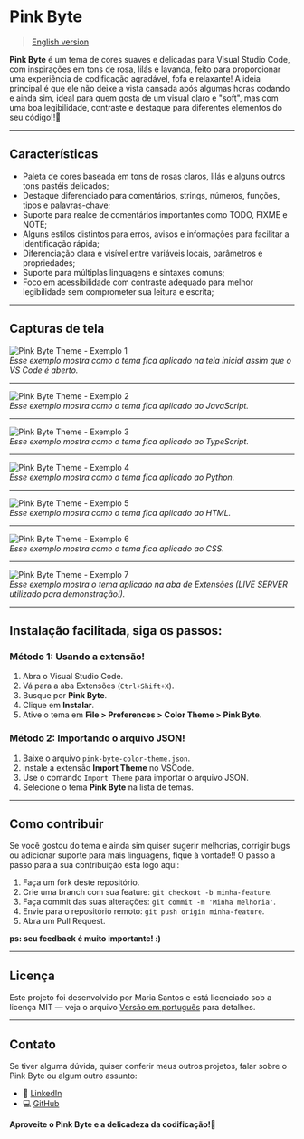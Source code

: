 # Pink Byte

> [English version](README_EN.md)


**Pink Byte** é um tema de cores suaves e delicadas para Visual Studio Code, com inspirações em tons de rosa, lilás e lavanda, feito para proporcionar uma experiência de codificação agradável, fofa e relaxante! A ideia principal é que ele não deixe a vista cansada após algumas horas codando e ainda sim, ideal para quem gosta de um visual claro e "soft", mas com uma boa legibilidade, contraste e destaque para diferentes elementos do seu código!!💖

---

## Características

- Paleta de cores baseada em tons de rosas claros, lilás e alguns outros tons pastéis delicados;
- Destaque diferenciado para comentários, strings, números, funções, tipos e palavras-chave;
- Suporte para realce de comentários importantes como TODO, FIXME e NOTE;
- Alguns estilos distintos para erros, avisos e informações para facilitar a identificação rápida;
- Diferenciação clara e visível entre variáveis locais, parâmetros e propriedades;
- Suporte para múltiplas linguagens e sintaxes comuns;
- Foco em acessibilidade com contraste adequado para melhor legibilidade sem comprometer sua leitura e escrita;

---

## Capturas de tela

![Pink Byte Theme - Exemplo 1](https://raw.githubusercontent.com/mari4hs/pink-byte/main/images/Inicio.png)  
*Esse exemplo mostra como o tema fica aplicado na tela inicial assim que o VS Code é aberto.*

---

![Pink Byte Theme - Exemplo 2](https://raw.githubusercontent.com/mari4hs/pink-byte/main/images/ExemploJs.png)  
*Esse exemplo mostra como o tema fica aplicado ao JavaScript.*

---

![Pink Byte Theme - Exemplo 3](https://raw.githubusercontent.com/mari4hs/pink-byte/main/images/ExemploTs.png)  
*Esse exemplo mostra como o tema fica aplicado ao TypeScript.*

---

![Pink Byte Theme - Exemplo 4](https://raw.githubusercontent.com/mari4hs/pink-byte/main/images/ExemploPy.png)  
*Esse exemplo mostra como o tema fica aplicado ao Python.*

---

![Pink Byte Theme - Exemplo 5](https://raw.githubusercontent.com/mari4hs/pink-byte/main/images/ExemploHtml.png)  
*Esse exemplo mostra como o tema fica aplicado ao HTML.*

---

![Pink Byte Theme - Exemplo 6](https://raw.githubusercontent.com/mari4hs/pink-byte/main/images/ExemploCss.png)  
*Esse exemplo mostra como o tema fica aplicado ao CSS.*

---

![Pink Byte Theme - Exemplo 7](https://raw.githubusercontent.com/mari4hs/pink-byte/main/images/ExemploAbaExtensoes.png)  
*Esse exemplo mostra o tema aplicado na aba de Extensões (LIVE SERVER utilizado para demonstração!).*

---

## Instalação facilitada, siga os passos:

### Método 1: Usando a extensão!

1. Abra o Visual Studio Code.
2. Vá para a aba Extensões (`Ctrl+Shift+X`).
3. Busque por **Pink Byte**.
4. Clique em **Instalar**.
5. Ative o tema em **File > Preferences > Color Theme > Pink Byte**.

### Método 2: Importando o arquivo JSON!

1. Baixe o arquivo `pink-byte-color-theme.json`.
2. Instale a extensão **Import Theme** no VSCode.
3. Use o comando `Import Theme` para importar o arquivo JSON.
4. Selecione o tema **Pink Byte** na lista de temas.

---

## Como contribuir

 Se você gostou do tema e ainda sim quiser sugerir melhorias, corrigir bugs ou adicionar suporte para mais linguagens, fique à vontade!! 
 O passo a passo para a sua contribuição esta logo aqui:

1. Faça um fork deste repositório.
2. Crie uma branch com sua feature: `git checkout -b minha-feature`.
3. Faça commit das suas alterações: `git commit -m 'Minha melhoria'`.
4. Envie para o repositório remoto: `git push origin minha-feature`.
5. Abra um Pull Request.

**ps: seu feedback é muito importante! :)** 

---

## Licença

Este projeto foi desenvolvido por Maria Santos e está licenciado sob a licença MIT — veja o arquivo [Versão em português](LICENSE_PT.md) para detalhes.

---

## Contato

Se tiver alguma dúvida, quiser conferir meus outros projetos, falar sobre o Pink Byte ou algum outro assunto: 

- 💖 [LinkedIn](https://www.linkedin.com/in/mariah-santos/)  
- 💻 [GitHub](https://github.com/mari4hs)


**Aproveite o Pink Byte e a delicadeza da codificação!💖**